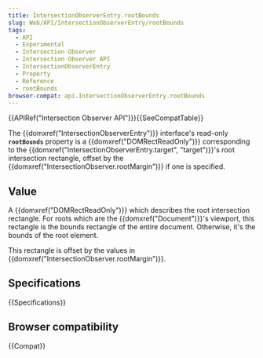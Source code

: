 ```yaml
---
title: IntersectionObserverEntry.rootBounds
slug: Web/API/IntersectionObserverEntry/rootBounds
tags:
  - API
  - Experimental
  - Intersection Observer
  - Intersection Observer API
  - IntersectionObserverEntry
  - Property
  - Reference
  - rootBounds
browser-compat: api.IntersectionObserverEntry.rootBounds
---
```

{{APIRef("Intersection Observer API")}}{{SeeCompatTable}}

The {{domxref("IntersectionObserverEntry")}} interface's
read-only **`rootBounds`** property is a
{{domxref("DOMRectReadOnly")}} corresponding to the
{{domxref("IntersectionObserverEntry.target", "target")}}'s root intersection
rectangle, offset by the {{domxref("IntersectionObserver.rootMargin")}} if one is
specified.

## Value

A {{domxref("DOMRectReadOnly")}} which describes the root intersection rectangle. For
roots which are the {{domxref("Document")}}'s viewport, this rectangle is the bounds
rectangle of the entire document. Otherwise, it's the bounds of the root element.

This rectangle is offset by the values in
{{domxref("IntersectionObserver.rootMargin")}}.

## Specifications

{{Specifications}}

## Browser compatibility

{{Compat}}
